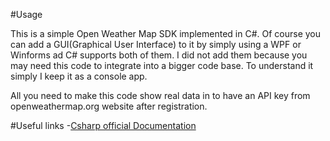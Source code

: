 #Usage

This is a simple Open Weather Map SDK implemented in C#. Of course you can 
add a GUI(Graphical User Interface) to it by simply using a WPF or Winforms ad C# supports both 
of them. I did not add them because you may need this code to integrate into a bigger code 
base. To understand it simply I keep it as a console app.

All you need to make this code show real data in to have an API key 
from openweathermap.org website after registration.

#Useful links
-[Csharp official Documentation](https://learn.microsoft.com/en-us/dotnet/csharp/)
